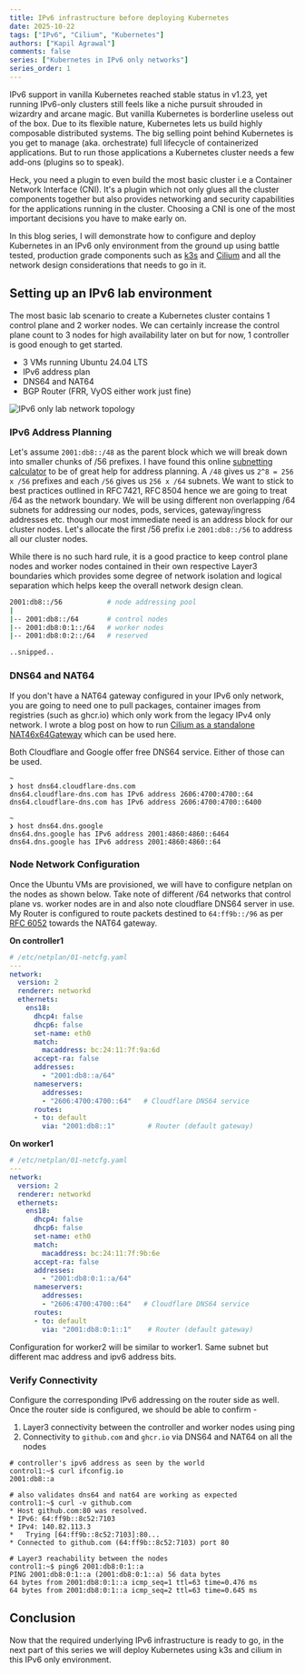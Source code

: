 ```yaml
---
title: IPv6 infrastructure before deploying Kubernetes
date: 2025-10-22
tags: ["IPv6", "Cilium", "Kubernetes"]
authors: ["Kapil Agrawal"]
comments: false
series: ["Kubernetes in IPv6 only networks"]
series_order: 1
---
```


IPv6 support in vanilla Kubernetes reached stable status in v1.23, yet running IPv6-only clusters still feels like a niche pursuit shrouded in wizardry and arcane magic. But vanilla Kubernetes is borderline useless out of the box. Due to its flexible nature, Kubernetes lets us build highly composable distributed systems. The big selling point behind Kubernetes is you get to manage (aka. orchestrate) full lifecycle of containerized applications. But to run those applications a Kubernetes cluster needs a few add-ons (plugins so to speak).

Heck, you need a plugin to even build the most basic cluster i.e a Container Network Interface (CNI). It's a plugin which not only glues all the cluster components together but also provides networking and security capabilities for the applications running in the cluster. Choosing a CNI is one of the most important decisions you have to make early on.

In this blog series, I will demonstrate how to configure and deploy Kubernetes in an IPv6 only environment from the ground up using battle tested, production grade components such as [k3s](https://k3s.io) and [Cilium](https://docs.cilium.io/en/stable/) and all the network design considerations that needs to go in it.

## Setting up an IPv6 lab environment

The most basic lab scenario to create a Kubernetes cluster contains 1 control plane and 2 worker nodes. We can certainly increase the control plane count to 3 nodes for high availability later on but for now, 1 controller is good enough to get started.

- 3 VMs running Ubuntu 24.04 LTS
- IPv6 address plan
- DNS64 and NAT64
- BGP Router (FRR, VyOS either work just fine)

![IPv6 only lab network topology](img/k8s-ipv6-infra.png)

### IPv6 Address Planning

Let's assume `2001:db8::/48` as the parent block which we will break down into smaller chunks of /56 prefixes. I have found this online [subnetting calculator](https://www.cidr.eu/en/calculator) to be of great help for address planning. A `/48` gives us `2^8 = 256 x /56` prefixes and each `/56` gives us `256 x /64` subnets. We want to stick to best practices outlined in RFC 7421, RFC 8504 hence we are going to treat /64 as the network boundary. We will be using different non overlapping /64 subnets for addressing our nodes, pods, services, gateway/ingress addresses etc. though our most immediate need is an address block for our cluster nodes. Let's allocate the first /56 prefix i.e `2001:db8::/56` to address all our cluster nodes.

While there is no such hard rule, it is a good practice to keep control plane nodes and worker nodes contained in their own respective Layer3 boundaries which provides some degree of network isolation and logical separation which helps keep the overall network design clean.

```sh
2001:db8::/56           # node addressing pool
|
|-- 2001:db8::/64       # control nodes
|-- 2001:db8:0:1::/64   # worker nodes 
|-- 2001:db8:0:2::/64   # reserved

..snipped..
```

### DNS64 and NAT64

If you don't have a NAT64 gateway configured in your IPv6 only network, you are going to need one to pull packages, container images from registries (such as ghcr.io) which only work from the legacy IPv4 only network. I wrote a blog post on how to run [Cilium as a standalone NAT46x64Gateway](https://netops2devops.net/posts/cilium-nat64/) which can be used here.

Both Cloudflare and Google offer free DNS64 service. Either of those can be used.

```
~
❯ host dns64.cloudflare-dns.com
dns64.cloudflare-dns.com has IPv6 address 2606:4700:4700::64
dns64.cloudflare-dns.com has IPv6 address 2606:4700:4700::6400

~
❯ host dns64.dns.google
dns64.dns.google has IPv6 address 2001:4860:4860::6464
dns64.dns.google has IPv6 address 2001:4860:4860::64
```

### Node Network Configuration

Once the Ubuntu VMs are provisioned, we will have to configure netplan on the nodes as shown below. Take note of different /64 networks that control plane vs. worker nodes are in and also note cloudflare DNS64 server in use. My Router is configured to route packets destined to `64:ff9b::/96` as per [RFC 6052](https://datatracker.ietf.org/doc/html/rfc6052) towards the NAT64 gateway.

**On controller1**

```yaml
# /etc/netplan/01-netcfg.yaml
---
network:
  version: 2
  renderer: networkd
  ethernets:
    ens18:
      dhcp4: false
      dhcp6: false
      set-name: eth0
      match:
        macaddress: bc:24:11:7f:9a:6d
      accept-ra: false
      addresses:
        - "2001:db8::a/64"
      nameservers:
        addresses:
        - "2606:4700:4700::64"   # Cloudflare DNS64 service
      routes:
      - to: default
        via: "2001:db8::1"        # Router (default gateway)
```

**On worker1**

```yaml
# /etc/netplan/01-netcfg.yaml
---
network:
  version: 2
  renderer: networkd
  ethernets:
    ens18:
      dhcp4: false
      dhcp6: false
      set-name: eth0
      match:
        macaddress: bc:24:11:7f:9b:6e
      accept-ra: false
      addresses:
        - "2001:db8:0:1::a/64"
      nameservers:
        addresses:
        - "2606:4700:4700::64"   # Cloudflare DNS64 service
      routes:
      - to: default
        via: "2001:db8:0:1::1"    # Router (default gateway)
```

Configuration for worker2 will be similar to worker1. Same subnet but different mac address and ipv6 address bits.

### Verify Connectivity

Configure the corresponding IPv6 addressing on the router side as well. Once the router side is configured, we should be able to confirm -

1. Layer3 connectivity between the controller and worker nodes using ping
2. Connectivity to `github.com` and `ghcr.io` via DNS64 and NAT64 on all the nodes

```
# controller's ipv6 address as seen by the world
control1:~$ curl ifconfig.io
2001:db8::a

# also validates dns64 and nat64 are working as expected
control1:~$ curl -v github.com
* Host github.com:80 was resolved.
* IPv6: 64:ff9b::8c52:7103
* IPv4: 140.82.113.3
*   Trying [64:ff9b::8c52:7103]:80...
* Connected to github.com (64:ff9b::8c52:7103) port 80

# Layer3 reachability between the nodes
control1:~$ ping6 2001:db8:0:1::a
PING 2001:db8:0:1::a (2001:db8:0:1::a) 56 data bytes
64 bytes from 2001:db8:0:1::a icmp_seq=1 ttl=63 time=0.476 ms
64 bytes from 2001:db8:0:1::a icmp_seq=2 ttl=63 time=0.645 ms
```

## Conclusion

Now that the required underlying IPv6 infrastructure is ready to go, in the next part of this series we will deploy Kubernetes using k3s and cilium in this IPv6 only environment.
